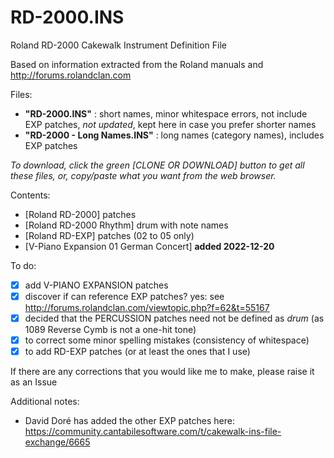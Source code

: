 # RD-2000.INS
Roland RD-2000 Cakewalk Instrument Definition File

Based on information extracted from the Roland manuals and http://forums.rolandclan.com 

Files:
- **"RD-2000.INS"** : short names, minor whitespace errors, not include EXP patches, *not updated*, kept here in case you prefer shorter names
- **"RD-2000 - Long Names.INS"** : long names (category names), includes EXP patches

*To download, click the green [CLONE OR DOWNLOAD] button to get all these files, or, copy/paste what you want from the web browser.*

Contents:
- [Roland RD-2000] patches
- [Roland RD-2000 Rhythm] drum with note names
- [Roland RD-EXP] patches (02 to 05 only)
- [V-Piano Expansion 01 German Concert] **added 2022-12-20**

To do:
- [x] add V-PIANO EXPANSION patches
- [x] discover if can reference EXP patches? yes: see http://forums.rolandclan.com/viewtopic.php?f=62&t=55167
- [x] decided that the PERCUSSION patches need not be defined as *drum* (as 1089 Reverse Cymb is not a one-hit tone)
- [x] to correct some minor spelling mistakes (consistency of whitespace)
- [x] to add RD-EXP patches (or at least the ones that I use)

If there are any corrections that you would like me to make, please raise it as an Issue

Additional notes:
- David Doré has added the other EXP patches here: https://community.cantabilesoftware.com/t/cakewalk-ins-file-exchange/6665
